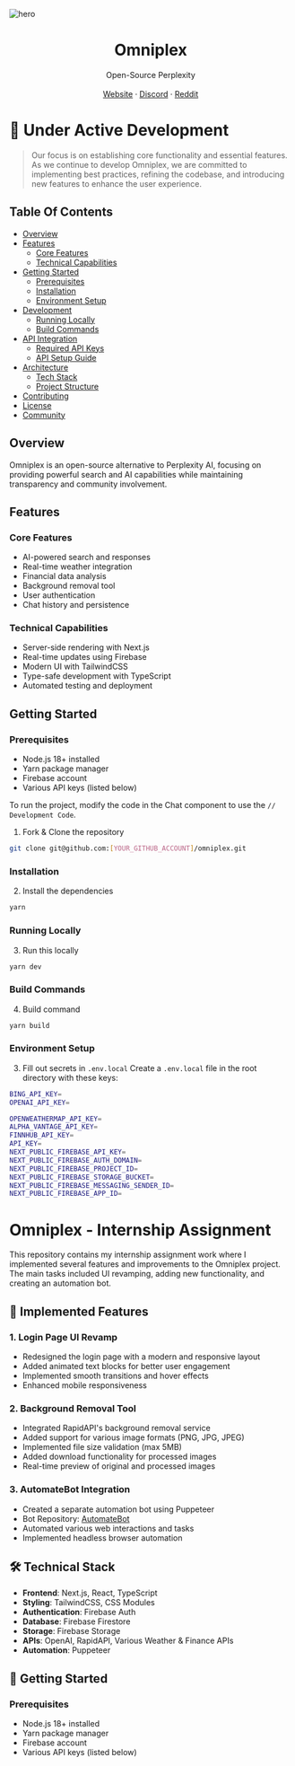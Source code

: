 ![hero](Github.png)

<p align="center">
	<h1 align="center"><b>Omniplex</b></h1>
<p align="center">
    Open-Source Perplexity
    <br />
    <br />
    <a href="https://omniplex.ai">Website</a>
    ·
    <a href="https://discord.gg/87Mh7q5ZSd">Discord</a>
    ·
    <a href="https://www.reddit.com/r/omniplex_ai">Reddit</a>
  </p>
</p>

# :construction: Under Active Development

> Our focus is on establishing core functionality and essential features. As we continue to develop Omniplex, we are committed to implementing best practices, refining the codebase, and introducing new features to enhance the user experience.

## Table Of Contents

- [Overview](#overview)
- [Features](#features)
  - [Core Features](#core-features)
  - [Technical Capabilities](#technical-capabilities)
- [Getting Started](#getting-started)
  - [Prerequisites](#prerequisites)
  - [Installation](#installation)
  - [Environment Setup](#environment-setup)
- [Development](#development)
  - [Running Locally](#running-locally)
  - [Build Commands](#build-commands)
- [API Integration](#api-integration)
  - [Required API Keys](#required-api-keys)
  - [API Setup Guide](#api-setup-guide)
- [Architecture](#architecture)
  - [Tech Stack](#tech-stack)
  - [Project Structure](#project-structure)
- [Contributing](#contributing)
- [License](#license)
- [Community](#community)

## Overview

Omniplex is an open-source alternative to Perplexity AI, focusing on providing powerful search and AI capabilities while maintaining transparency and community involvement.

## Features

### Core Features
- AI-powered search and responses
- Real-time weather integration
- Financial data analysis
- Background removal tool
- User authentication
- Chat history and persistence

### Technical Capabilities
- Server-side rendering with Next.js
- Real-time updates using Firebase
- Modern UI with TailwindCSS
- Type-safe development with TypeScript
- Automated testing and deployment

## Getting Started

### Prerequisites
- Node.js 18+ installed
- Yarn package manager
- Firebase account
- Various API keys (listed below)

To run the project, modify the code in the Chat component to use the `// Development Code`.

1. Fork & Clone the repository

```bash
git clone git@github.com:[YOUR_GITHUB_ACCOUNT]/omniplex.git
```

### Installation

2. Install the dependencies

```bash
yarn
```

### Running Locally

3. Run this locally 
```bash
yarn dev
```

### Build Commands

4. Build command
```bash
yarn build
```

### Environment Setup

3. Fill out secrets in `.env.local`
Create a `.env.local` file in the root directory with these keys:
```bash
BING_API_KEY=
OPENAI_API_KEY=

OPENWEATHERMAP_API_KEY=
ALPHA_VANTAGE_API_KEY=
FINNHUB_API_KEY=
API_KEY=
NEXT_PUBLIC_FIREBASE_API_KEY=
NEXT_PUBLIC_FIREBASE_AUTH_DOMAIN=
NEXT_PUBLIC_FIREBASE_PROJECT_ID=
NEXT_PUBLIC_FIREBASE_STORAGE_BUCKET=
NEXT_PUBLIC_FIREBASE_MESSAGING_SENDER_ID=
NEXT_PUBLIC_FIREBASE_APP_ID=

```

# Omniplex - Internship Assignment

This repository contains my internship assignment work where I implemented several features and improvements to the Omniplex project. The main tasks included UI revamping, adding new functionality, and creating an automation bot.

## 🚀 Implemented Features

### 1. Login Page UI Revamp
- Redesigned the login page with a modern and responsive layout
- Added animated text blocks for better user engagement
- Implemented smooth transitions and hover effects
- Enhanced mobile responsiveness

### 2. Background Removal Tool
- Integrated RapidAPI's background removal service
- Added support for various image formats (PNG, JPG, JPEG)
- Implemented file size validation (max 5MB)
- Added download functionality for processed images
- Real-time preview of original and processed images

### 3. AutomateBot Integration
- Created a separate automation bot using Puppeteer
- Bot Repository: [AutomateBot](https://github.com/Amancodes26/AutomateBot/tree/main)
- Automated various web interactions and tasks
- Implemented headless browser automation

## 🛠️ Technical Stack

- **Frontend**: Next.js, React, TypeScript
- **Styling**: TailwindCSS, CSS Modules
- **Authentication**: Firebase Auth
- **Database**: Firebase Firestore
- **Storage**: Firebase Storage
- **APIs**: OpenAI, RapidAPI, Various Weather & Finance APIs
- **Automation**: Puppeteer

## 🚦 Getting Started

### Prerequisites
- Node.js 18+ installed
- Yarn package manager
- Firebase account
- Various API keys (listed below)



